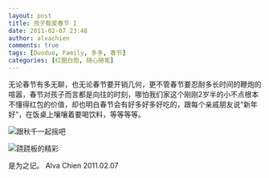 ```yaml
---
layout: post
title: 孩子都爱春节 I
date: 2011-02-07 23:48
author: alvachien
comments: true
tags: [Duoduo, Family, 多多, 春节]
categories: [红圈白炮, 随心随笔]
---
```

无论春节有多无聊，也无论春节要开销几何，更不管春节要忍耐多长时间的鞭炮的喧嚣，春节对孩子而言都是向往的时刻，哪怕我们家这个刚刚2岁半的小不点根本不懂得红包的价值，却也明白春节会有好多好多好吃的，跟每个亲戚朋友说“新年好”，在饭桌上嚷嚷着要喝饮料，等等等等。

![跟秋千一起摇吧](http://farm6.static.flickr.com/5140/5424801779_ab84317e24_b.jpg)


![跷跷板的精彩](http://farm6.static.flickr.com/5055/5424802681_9e6bea726d_b.jpg)



是为之记。
Alva Chien
2011.02.07

